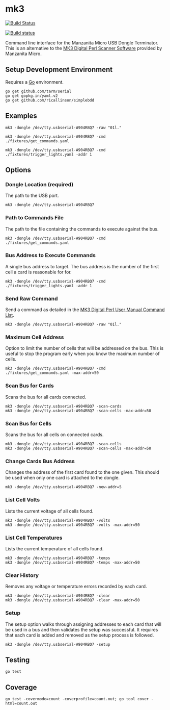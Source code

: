 # mk3

[![Build Status](https://travis-ci.org/ricallinson/mk3.svg?branch=master)](https://travis-ci.org/ricallinson/mk3)

[![Build status](https://ci.appveyor.com/api/projects/status/fukrjc3xponxntry/branch/master?svg=true)](https://ci.appveyor.com/project/ricallinson/mk3/branch/master)

Command line interface for the Manzanita Micro USB Dongle Terminator. This is an alternative to the [MK3 Digital Perl Scanner Software](http://www.manzanitamicro.com/downloads/category/5-bms2?download=93%3Aperlscanner) provided by Manzanita Micro.

## Setup Development Environment

Requires a [Go](https://golang.org/dl/) environment.

    go get github.com/tarm/serial
    go get gopkg.in/yaml.v2
    go get github.com/ricallinson/simplebdd

## Examples

	mk3 -dongle /dev/tty.usbserial-A904RBQ7 -raw "01l."

	mk3 -dongle /dev/tty.usbserial-A904RBQ7 -cmd ./fixtures/get_commands.yaml

	mk3 -dongle /dev/tty.usbserial-A904RBQ7 -cmd ./fixtures/trigger_lights.yaml -addr 1

## Options

### Dongle Location (required)

The path to the USB port.

	mk3 -dongle /dev/tty.usbserial-A904RBQ7

### Path to Commands File

The path to the file containing the commands to execute against the bus.

	mk3 -dongle /dev/tty.usbserial-A904RBQ7 -cmd ./fixtures/get_commands.yaml

### Bus Address to Execute Commands

A single bus address to target. The bus address is the number of the first cell a card is reasonable for for.

	mk3 -dongle /dev/tty.usbserial-A904RBQ7 -cmd ./fixtures/trigger_lights.yaml -addr 1

### Send Raw Command

Send a command as detailed in the [MK3 Digital Perl User Manual Command List](http://www.manzanitamicro.com/downloads/category/5-bms2?download=93%3Aperlscanner).

	mk3 -dongle /dev/tty.usbserial-A904RBQ7 -raw "01l."

### Maximum Cell Address

Option to limit the number of cells that will be addressed on the bus. This is useful to stop the program early when you know the maximum number of cells.

	mk3 -dongle /dev/tty.usbserial-A904RBQ7 -cmd ./fixtures/get_commands.yaml -max-addr=50 

### Scan Bus for Cards

Scans the bus for all cards connected.

	mk3 -dongle /dev/tty.usbserial-A904RBQ7 -scan-cards
	mk3 -dongle /dev/tty.usbserial-A904RBQ7 -scan-cells -max-addr=50 

### Scan Bus for Cells

Scans the bus for all cells on connected cards.

	mk3 -dongle /dev/tty.usbserial-A904RBQ7 -scan-cells
	mk3 -dongle /dev/tty.usbserial-A904RBQ7 -scan-cells -max-addr=50 

### Change Cards Bus Address

Changes the address of the first card found to the one given. This should be used when only one card is attached to the dongle.

	mk3 -dongle /dev/tty.usbserial-A904RBQ7 -new-addr=5

### List Cell Volts

Lists the current voltage of all cells found.

	mk3 -dongle /dev/tty.usbserial-A904RBQ7 -volts
	mk3 -dongle /dev/tty.usbserial-A904RBQ7 -volts -max-addr=50 

### List Cell Temperatures

Lists the current temperature of all cells found.

	mk3 -dongle /dev/tty.usbserial-A904RBQ7 -temps
	mk3 -dongle /dev/tty.usbserial-A904RBQ7 -temps -max-addr=50

### Clear History

Removes any voltage or temperature errors recorded by each card.

	mk3 -dongle /dev/tty.usbserial-A904RBQ7 -clear
	mk3 -dongle /dev/tty.usbserial-A904RBQ7 -clear -max-addr=50

### Setup

The setup option walks through assigning addresses to each card that will be used in a bus and then validates the setup was successful. It requires that each card is added and removed as the setup process is followed.

	mk3 -dongle /dev/tty.usbserial-A904RBQ7 -setup

## Testing

	go test

## Coverage

	go test -covermode=count -coverprofile=count.out; go tool cover -html=count.out
